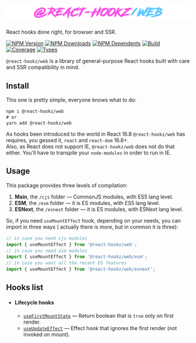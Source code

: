 # ![@react-hookz/web](.github/logo.png)

React hooks done right, for browser and SSR.

[![NPM Version](https://flat.badgen.net/npm/v/@react-hookz/web)](https://www.npmjs.com/package/@react-hookz/web)
[![NPM Downloads](https://flat.badgen.net/npm/dm/@react-hookz/web)](https://www.npmjs.com/package/@react-hookz/web)
[![NPM Dependents](https://flat.badgen.net/npm/dependents/@react-hookz/web)](https://www.npmjs.com/package/@react-hookz/web)
[![Build](https://img.shields.io/github/workflow/status/react-hookz/web/CI?style=flat-square)](https://github.com/react-hookz/web/actions)
[![Coverage](https://flat.badgen.net/codecov/c/github/react-hookz/web)](https://app.codecov.io/gh/react-hookz/web)
[![Types](https://flat.badgen.net/npm/types/@react-hookz/web)](https://www.npmjs.com/package/@react-hookz/web)

`@react-hookz/web` is a library of general-purpose React hooks built with care and SSR compatibility
in mind.

## Install

This one is pretty simple, everyone knows what to do:

```shell
npm i @react-hookz/web
# or
yarn add @react-hookz/web
```

As hooks been introduced to the world in React 16.8 `@react-hookz/web` has requires, you gessed
it, `react` and `react-dom` 16.8+.  
Also, as React does not support IE, `@react-hookz/web` does not do that either. You'll have to
transpile your `node-modules` in order to run in IE.

## Usage

This package provides three levels of compilation:

1. **Main**, the `/cjs` folder — CommonJS modules, with ES5 lang level.
2. **ESM**, the `/esm` folder — it is ES modules, with ES5 lang level.
3. **ESNext**, the `/esnext` folder — it is ES modules, with ESNext lang level.

So, if you need `useMountEffect` hook, depending on your needs, you can import in three ways (
actually there is more, but in common it is three):

```ts
// in case you need cjs modules
import { useMountEffect } from '@react-hookz/web';
// in case you need esm modules
import { useMountEffect } from '@react-hookz/web/esm';
// in case you want all the recent ES features
import { useMountEffect } from '@react-hookz/web/esnext';
```

## Hooks list

- #### Lifecycle hooks
  - [`useFirstMountState`](https://react-hookz.github.io/web/?path=/docs/lifecycle-usefirstmountstate)
    — Return boolean that is `true` only on first render.
  - [`useUpdateEffect`](https://react-hookz.github.io/web/?path=/docs/lifecycle-useupdateeffect)
    — Effect hook that ignores the first render (not invoked on mount).
